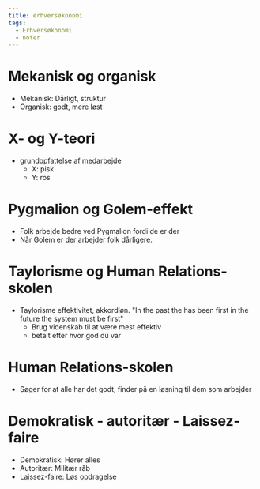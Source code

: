```yaml
---
title: erhversøkonomi
tags:
  - Erhversøkonomi
  - noter
---
```

# Mekanisk og organisk
- Mekanisk: Dårligt, struktur 
- Organisk: godt, mere løst
# X- og Y-teori
- grundopfattelse af medarbejde
	- X: pisk
	- Y: ros
# Pygmalion og Golem-effekt
- Folk arbejde bedre ved Pygmalion fordi de er der
- Når Golem er der arbejder folk dårligere.
# Taylorisme og Human Relations-skolen
- Taylorisme effektivitet, akkordløn. "In the past the has been first in the future the system must be first"
	 - Brug videnskab til at være mest effektiv
	 - betalt efter hvor god du var
# Human Relations-skolen
- Søger for at alle har det godt, finder på en løsning til dem som arbejder

# Demokratisk - autoritær - Laissez-faire
- Demokratisk:  Hører alles      
- Autoritær: Militær råb 	
- Laissez-faire: Løs opdragelse